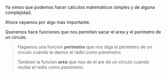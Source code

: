 Ya vimos que podemos hacer calculos matematicos simples y de alguna complejidad.

Ahora vayamos por algo mas importante.

Queremos hace funciones que nos permitan sacar el area y el perimetro de un circulo.

> Hagamos una funcion **perimetro** que nos diga el perimetro de un circulo cuando le damos el radio como _parametro_.


> Tambien la funcion **area** que nos de el are de un circulo cuando recibe el radio como _parametro_.